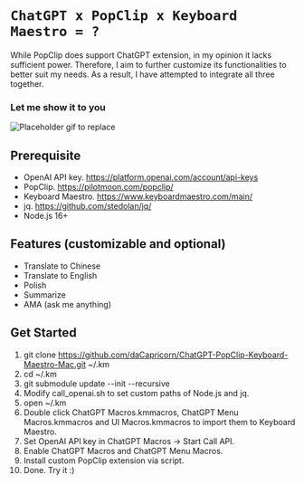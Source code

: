 # `ChatGPT x PopClip x Keyboard Maestro = ?`
While PopClip does support ChatGPT extension, in my opinion it lacks sufficient power. Therefore, I aim to further customize its functionalities to better suit my needs. As a result, I have attempted to integrate all three together.

### Let me show it to you
![Placeholder gif to replace](https://pilotmoon.com/popclip/extensions/demo/ChatGPT-demos)

## Prerequisite

- OpenAI API key. https://platform.openai.com/account/api-keys
- PopClip. https://pilotmoon.com/popclip/
- Keyboard Maestro. https://www.keyboardmaestro.com/main/
- jq. https://github.com/stedolan/jq/
- Node.js 16+

## Features (customizable and optional)
- Translate to Chinese
- Translate to English
- Polish
- Summarize
- AMA (ask me anything)

## Get Started
1. git clone https://github.com/daCapricorn/ChatGPT-PopClip-Keyboard-Maestro-Mac.git ~/.km
2. cd ~/.km
3. git submodule update --init --recursive
4. Modify call_openai.sh to set custom paths of Node.js and jq.
5. open ~/.km
6. Double click ChatGPT Macros.kmmacros, ChatGPT Menu Macros.kmmacros and UI Macros.kmmacros to import them to Keyboard Maestro.
7. Set OpenAI API key in ChatGPT Macros -> Start Call API.
8. Enable ChatGPT Macros and ChatGPT Menu Macros.
9. Install custom PopClip extension via script.
10. Done. Try it :)



